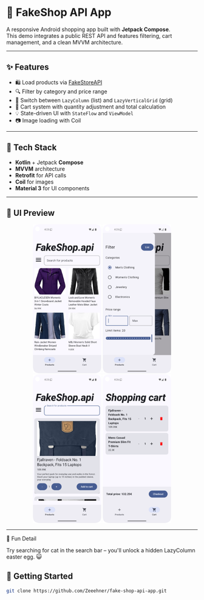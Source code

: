 # 🛒 FakeShop API App

A responsive Android shopping app built with **Jetpack Compose**.  
This demo integrates a public REST API and features filtering, cart management, and a clean MVVM architecture.

---

## ✨ Features

- 🛍 Load products via [FakeStoreAPI](https://fakestoreapi.com)
- 🔍 Filter by category and price range
- 🧱 Switch between `LazyColumn` (list) and `LazyVerticalGrid` (grid)
- 🛒 Cart system with quantity adjustment and total calculation
- 💡 State-driven UI with `StateFlow` and `ViewModel`
- 📷 Image loading with Coil

---

## 🧰 Tech Stack

- **Kotlin** + Jetpack **Compose**
- **MVVM** architecture
- **Retrofit** for API calls
- **Coil** for images
- **Material 3** for UI components

---

## 📸 UI Preview

<p align="center">
  <img src="screenshots/homeScreen.png" width="180"/>
  <img src="screenshots/filterScreen.png" width="180"/>
  <img src="screenshots/listScreen.png" width="180"/>
  <img src="screenshots/shoppingCart.png" width="180"/>
</p>

---

🐾 Fun Detail

Try searching for cat in the search bar – you'll unlock a hidden LazyColumn easter egg. 😺

## 🚀 Getting Started

```bash
git clone https://github.com/Zeeehner/fake-shop-api-app.git



